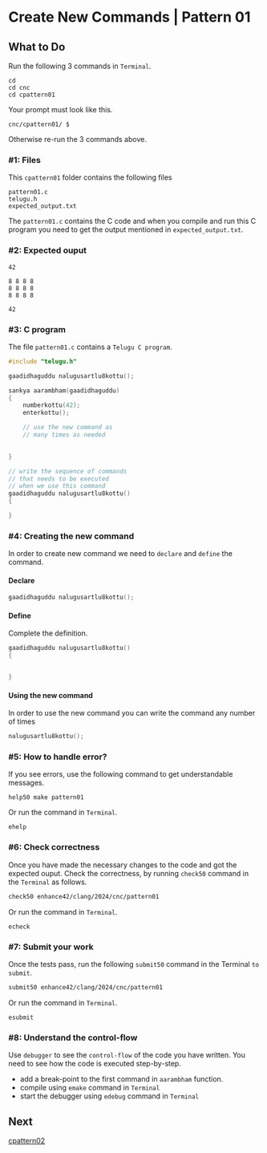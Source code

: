 Create New Commands | Pattern 01
================================

What to Do
----------
Run the following 3 commands in `Terminal`.

    cd
    cd cnc
    cd cpattern01

Your prompt must look like this.

    cnc/cpattern01/ $

Otherwise re-run the 3 commands above.


### #1: Files
This `cpattern01` folder contains the following files
```
pattern01.c
telugu.h
expected_output.txt
```
The `pattern01.c` contains the C code and when you compile and run this C program you need to get the output mentioned in `expected_output.txt`.

### #2: Expected ouput
```
42

8 8 8 8
8 8 8 8
8 8 8 8

42

```

### #3: C program
The file `pattern01.c` contains a `Telugu C program`.
```c
#include "telugu.h"

gaadidhaguddu nalugusartlu8kottu();

sankya aarambham(gaadidhaguddu)
{
    numberkottu(42);
    enterkottu();

    // use the new command as
    // many times as needed
    

}

// write the sequence of commands
// that needs to be executed
// when we use this command
gaadidhaguddu nalugusartlu8kottu()
{

}
```

### #4: Creating the new command
In order to create new command we need to `declare` and `define` the command.

#### Declare
```c
gaadidhaguddu nalugusartlu8kottu();
```

#### Define
Complete the definition.
```c
gaadidhaguddu nalugusartlu8kottu()
{


}
```

#### Using the new command
In order to use the new command you can write the command any number of times
```c
nalugusartlu8kottu();
```


### #5: How to handle error?
If you see errors, use the following command to get understandable messages. 
```
help50 make pattern01
```
Or run the command in `Terminal`.
```
ehelp
```

### #6: Check correctness
Once you have made the necessary changes to the code and got the expected ouput. Check the correctness, by running `check50` command in the `Terminal` as follows.  
```bash
check50 enhance42/clang/2024/cnc/pattern01
```
Or run the command in `Terminal`.
```
echeck
```

### #7: Submit your work
Once the tests pass, run the following `submit50` command in the Terminal `to submit`.
```bash
submit50 enhance42/clang/2024/cnc/pattern01
```
Or run the command in `Terminal`.
```
esubmit
```

### #8: Understand the control-flow
Use `debugger` to see the `control-flow` of the code you have written. You need to see how the code is executed step-by-step.
+ add a break-point to the first command in `aarambham` function.
+ compile using `emake` command in `Terminal`
+ start the debugger using `edebug` command in `Terminal`

Next
----
[cpattern02](../cpattern02/)

